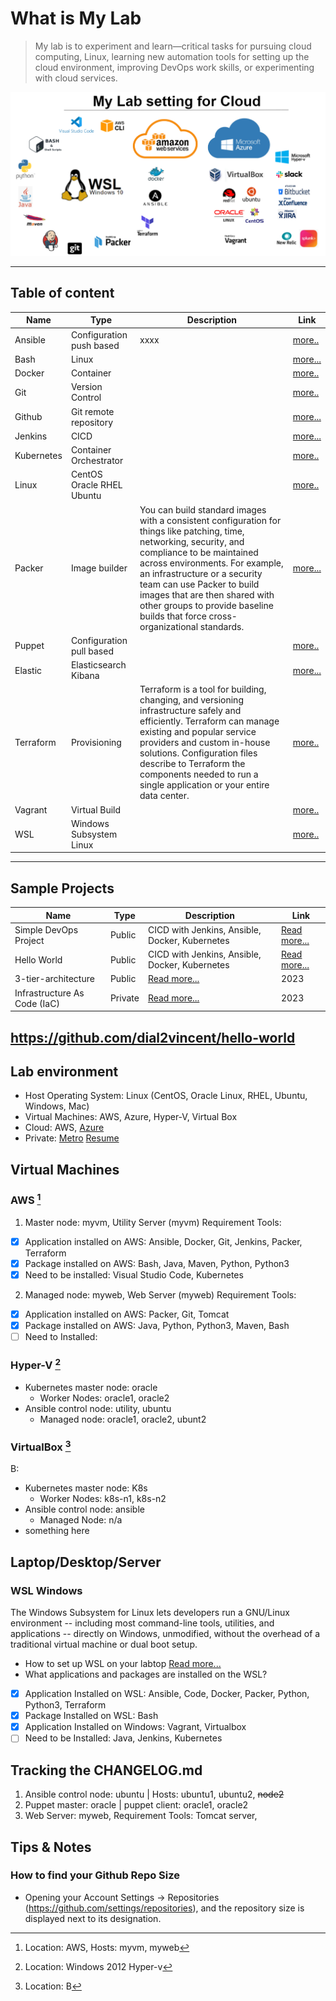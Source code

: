 
# What is  My Lab
> My lab is to experiment and learn—critical tasks for pursuing cloud computing, Linux, learning new automation tools for setting up the cloud environment, improving DevOps work skills, or experimenting with cloud services.

![Tools on WSL](wsl.PNG)

--- 
## Table of content  
| Name | Type | Description | Link | 
| ----------- | ----------- | ----------- | ----------- |
| Ansible | Configuration push based | xxxx |[more..](https://github.com/dial2vincent/lab) |
| Bash | Linux | |  [more...](https://github.com/dial2vincent/bash) | 
| Docker | Container | | [more..](https://github.com/dial2vincent/lab) |
| Git | Version Control | | [more..](https://github.com/dial2vincent/lab) |
| Github | Git remote repository | |  [more...](https://dial2vincent.github.io/) | 
| Jenkins | CICD | | [more...](https://github.com/dial2vincent/Simple-DevOps-Project/tree/master/Jenkins) | 
| Kubernetes | Container Orchestrator | |[more..](https://github.com/dial2vincent/lab) |
| Linux | CentOS Oracle RHEL Ubuntu | | [more..](https://github.com/dial2vincent/lab) |
| Packer | Image builder | You can build standard images with a consistent configuration for things like patching, time, networking, security, and compliance to be maintained across environments. For example, an infrastructure or a security team can use Packer to build images that are then shared with other groups to provide baseline builds that force cross-organizational standards. | [more...](https://dial2vincent.github.io/) |
| Puppet | Configuration pull based | | [more..](https://github.com/dial2vincent/lab) |
| Elastic | Elasticsearch Kibana | |  [more...](https://dial2vincent.github.io/) | 
| Terraform | Provisioning | Terraform is a tool for building, changing, and versioning infrastructure safely and efficiently. Terraform can manage existing and popular service providers and custom in-house solutions. Configuration files describe to Terraform the components needed to run a single application or your entire data center. |[more..](https://github.com/dial2vincent/Terraform-Tutorial) |
| Vagrant | Virtual Build | |[more..](https://github.com/dial2vincent/lab) |
| WSL | Windows Subsystem Linux |  | [more..](https://github.com/dial2vincent/lab) |

--- 
## Sample Projects
| Name | Type | Description | Link |
| ----------- | ----------- | ----------- | ----------- |
| Simple DevOps Project | Public | CICD with Jenkins, Ansible, Docker, Kubernetes | [Read more...](https://github.com/dial2vincent/Simple-DevOps-Project) | 
| Hello World | Public | CICD with Jenkins, Ansible, Docker, Kubernetes | [Read more...](https://github.com/dial2vincent/hello-world) | 
| 3-tier-architecture | Public | [Read more...](https://github.com/dial2vincent/3-tier-architecture) | 2023 |
| Infrastructure As Code (IaC) | Private | [Read more...](https://github.com/dial2vincent/iac) | 2023 |

https://github.com/dial2vincent/hello-world
--- 
## Lab environment 
- Host Operating System: Linux (CentOS, Oracle Linux, RHEL, Ubuntu, Windows, Mac)
- Virtual Machines: AWS, Azure, Hyper-V, Virtual Box
- Cloud: AWS, [Azure](https://github.com/dial2vincent/azure)
- Private: [Metro](https://github.com/dial2vincent/dial2me) [Resume](https://github.com/dial2vincent/dial2git)



## Virtual Machines 
### AWS [^1]
1. Master node: myvm, Utility Server (myvm) Requirement Tools: 
- [x] Application installed on AWS: Ansible, Docker, Git, Jenkins, Packer, Terraform
- [x] Package installed on AWS: Bash, Java, Maven, Python, Python3
- [x] Need to be installed: Visual Studio Code, Kubernetes
2. Managed node: myweb, Web Server (myweb) Requirement Tools: 
- [x] Application installed on AWS: Packer, Git, Tomcat
- [x] Package installed on AWS: Java, Python, Python3, Maven, Bash
- [ ] Need to Installed:
 
### Hyper-V [^2]
- Kubernetes master node: oracle
  - Worker Nodes: oracle1, oracle2 
- Ansible control node: utility, ubuntu
  - Managed node: oracle1, oracle2, ubunt2 

### VirtualBox [^3]
B:
- Kubernetes master node: K8s
  - Worker Nodes: k8s-n1, k8s-n2 
- Ansible control node: ansible
  - Managed Node: n/a 
- something here 
 
[^1]: Location: AWS, Hosts: myvm, myweb 
[^2]: Location: Windows 2012 Hyper-v
[^3]: Location: B

## Laptop/Desktop/Server
### WSL Windows
The Windows Subsystem for Linux lets developers run a GNU/Linux environment -- including most command-line tools, utilities, and applications -- directly on Windows, unmodified, without the overhead of a traditional virtual machine or dual boot setup.
- How to set up WSL on your labtop  [Read more...](https://github.com/dial2vincent/wsl)
- What applications and packages are installed on the WSL?
- [x] Application Installed on WSL: Ansible, Code, Docker, Packer, Python, Python3, Terraform
- [x] Package Installed on WSL: Bash
- [x] Application Installed on Windows: Vagrant, Virtualbox 
- [ ] Need to be Installed: Java, Jenkins, Kubernetes

## Tracking the CHANGELOG.md
1. Ansible control node: ubuntu | Hosts: ubuntu1, ubuntu2, ~~node2~~
2. Puppet master: oracle | puppet client: oracle1, oracle2 
3. Web Server: myweb, Requirement Tools: Tomcat server,
  
## Tips & Notes
### How to find your Github Repo Size
- Opening your Account Settings → Repositories (https://github.com/settings/repositories), and the repository size is displayed next to its designation.
